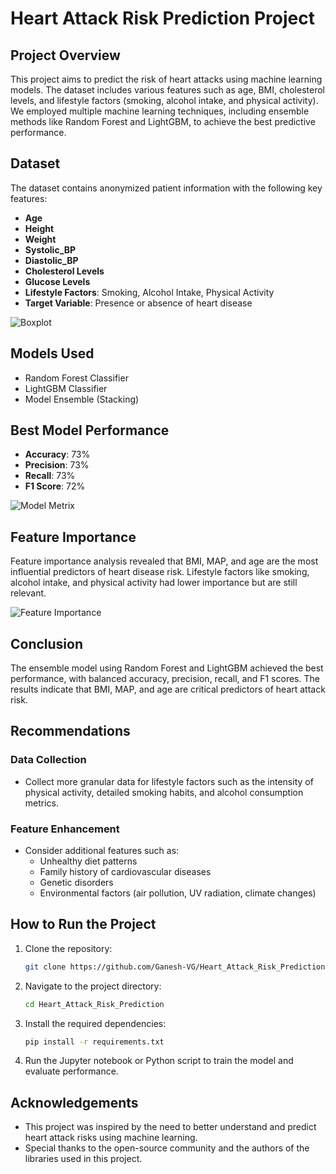 # Heart Attack Risk Prediction Project

## Project Overview
This project aims to predict the risk of heart attacks using machine learning models. The dataset includes various features such as age, BMI, cholesterol levels, and lifestyle factors (smoking, alcohol intake, and physical activity). We employed multiple machine learning techniques, including ensemble methods like Random Forest and LightGBM, to achieve the best predictive performance.

## Dataset
The dataset contains anonymized patient information with the following key features:
- **Age**
- **Height**
- **Weight**
- **Systolic_BP**
- **Diastolic_BP**
- **Cholesterol Levels**
- **Glucose Levels**
- **Lifestyle Factors**: Smoking, Alcohol Intake, Physical Activity
- **Target Variable**: Presence or absence of heart disease

![Boxplot](https://github.com/user-attachments/assets/59874a41-1888-487a-9456-4abd0dcdd5c4)


## Models Used
- Random Forest Classifier
- LightGBM Classifier
- Model Ensemble (Stacking)

## Best Model Performance
- **Accuracy**: 73%
- **Precision**: 73%
- **Recall**: 73%
- **F1 Score**: 72%

![Model Metrix](https://github.com/user-attachments/assets/c73a9130-7732-4a7d-991d-0ce80d254d0a)


## Feature Importance
Feature importance analysis revealed that BMI, MAP, and age are the most influential predictors of heart disease risk. Lifestyle factors like smoking, alcohol intake, and physical activity had lower importance but are still relevant.

![Feature Importance](https://github.com/user-attachments/assets/27cbaedb-0ec9-46ed-8119-65c9530f3f1e)


## Conclusion
The ensemble model using Random Forest and LightGBM achieved the best performance, with balanced accuracy, precision, recall, and F1 scores. The results indicate that BMI, MAP, and age are critical predictors of heart attack risk.

## Recommendations
### Data Collection
- Collect more granular data for lifestyle factors such as the intensity of physical activity, detailed smoking habits, and alcohol consumption metrics.

### Feature Enhancement
- Consider additional features such as:
  - Unhealthy diet patterns
  - Family history of cardiovascular diseases
  - Genetic disorders
  - Environmental factors (air pollution, UV radiation, climate changes)

## How to Run the Project
1. Clone the repository:
   ```bash
   git clone https://github.com/Ganesh-VG/Heart_Attack_Risk_Prediction.git
   ```
2. Navigate to the project directory:
   ```bash
   cd Heart_Attack_Risk_Prediction
   ```
3. Install the required dependencies:
   ```bash
   pip install -r requirements.txt
   ```
4. Run the Jupyter notebook or Python script to train the model and evaluate performance.

## Acknowledgements
- This project was inspired by the need to better understand and predict heart attack risks using machine learning.
- Special thanks to the open-source community and the authors of the libraries used in this project.


